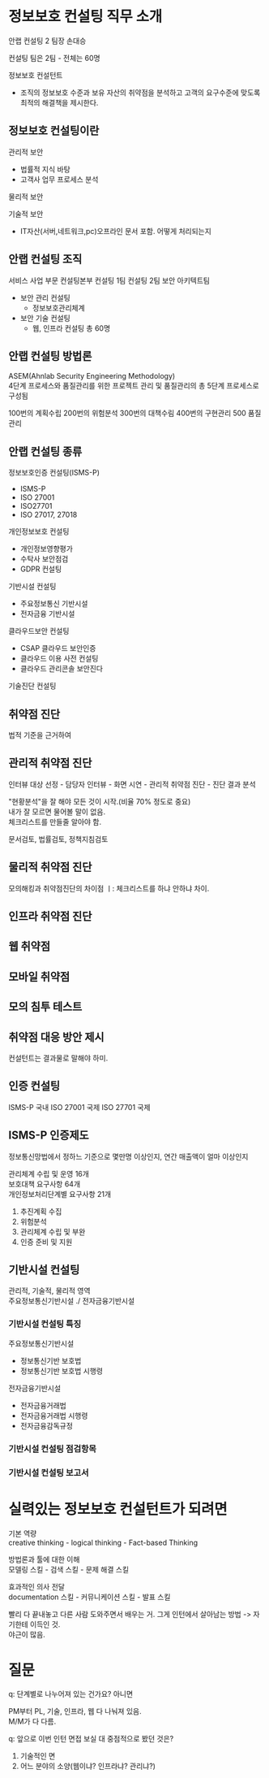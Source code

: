 # 정보보호 컨설팅 직무 소개

안랩 컨설팅 2 팀장 손대승

컨설팅 팀은 2팀 - 전체는 60명

정보보호 컨설턴트
- 조직의 정보보호 수준과 보유 자산의 취약점을 분석하고 고객의 요구수준에 맞도록 최적의 해결책을 제시한다.

## 정보보호 컨설팅이란
관리적 보안
- 법률적 지식 바탕
- 고객사 업무 프로세스 분석


물리적 보안

기술적 보안
- IT자산(서버,네트워크,pc)오프라인 문서 포함. 어떻게 처리되는지 

## 안랩 컨설팅 조직
서비스 사업 부문
컨설팅본부
컨설팅 1팀      컨설팅 2팀      보안 아키텍트팀
- 보안 관리 컨설팅
    - 정보보호관리체계
- 보안 기술 컨설팅
    - 웹, 인프라 컨설팅
총 60명

## 안랩 컨설팅 방법론
ASEM(Ahnlab Security Engineering Methodology)   
4단계 프로세스와 품질관리를 위한 프로젝트 관리 및 품질관리의 총 5단계 프로세스로 구성됨

100번의 계획수립
200번의 위험분석
300번의 대책수림
400번의 구현관리
500 품질관리

## 안랩 컨설팅 종류
정보보호인증 컨설팅(ISMS-P)   
- ISMS-P
- ISO 27001
- ISO27701
- ISO 27017, 27018

개인정보보호 컨설팅
- 개인정보영향평가
- 수탁사 보안점검
- GDPR 컨설팅

기반시설 컨설팅
- 주요정보통신 기반시설
- 전자금융 기반시설

클라우드보안 컨설팅
- CSAP 클라우드 보안인증
- 클라우드 이용 사전 컨설팅
- 클라우드 관리콘솔 보안진다

기술진단 컨설팅


## 취약점 진단
법적 기준을 근거하여 

## 관리적 취약점 진단
인터뷰 대상 선정 - 담당자 인터뷰 - 화면 시연 - 관리적 취약점 진단 - 진단 결과 분석

"현황분석"을 잘 해야 모든 것이 시작.(비율 70% 정도로 중요)   
내가 잘 모르면 물어볼 말이 없음.   
체크리스트를 만들줄 알아야 함.   

문서검토, 법률검토, 정책지침검토

## 물리적 취약점 진단
모의해킹과 취약점진단의 차이점
ㅣ:
체크리스트를 하냐 안하냐 차이.

## 인프라 취약점 진단

## 웹 취약점

## 모바일 취약점

## 모의 침투 테스트

## 취약점 대응 방안 제시
컨설턴트는 결과물로 말해야 하미.

## 인증 컨설팅
ISMS-P 국내
ISO 27001 국제
ISO 27701 국제 

## ISMS-P 인증제도
정보통신망법에서 정하느 기준으로 몇만명 이상인지, 연간 매출액이 얼마 이상인지

관리체계 수립 및 운영 16개   
보호대책 요구사항 64개   
개인정보처리단계별 요구사항 21개

1. 추진계획 수집
2. 위험분석
3. 관리체계 수립 및 부완
4. 인증 준비 및 지원

## 기반시설 컨설팅
관리적, 기술적, 물리적 영역   
주요정보통신기반시설 ./ 전자금융기반시설

### 기반시설 컨설팅 특징
주요정보통신기반시설
- 정보통신기반 보호법
- 정보통신기반 보호법 시행령

전자금융기반시설
- 전자금융거래법
- 전자금융거래법 시행령
- 전자금융감독규정

### 기반시설 컨설팅 점검항목

### 기반시설 컨설팅 보고서 

# 실력있는 정보보호 컨설턴트가 되려면
기본 역량   
creative thinking - logical thinking - Fact-based Thinking 

방법론과 툴에 대한 이해   
모델링 스킬 - 검색 스킬 - 문제 해결 스킬

효과적인 의사 전달   
documentation 스킬 - 커뮤니케이션 스킬 - 발표 스킬

빨리 다 끝내놓고 다른 사람 도와주면서 배우는 거. 그게 인턴에서 살아남는 방법 -> 자기한테 이득인 것.   
야근이 많음.   


# 질문
q: 단계별로 나누어져 있는 건가요? 아니면 

PM부터 PL, 기술, 인프라, 웹 다 나눠져 있음.   
M/M가 다 다름. 


q: 앞으로 이번 인턴 면접 보실 대 중점적으로 봤던 것은?
1. 기술적인 면
2. 어느 분야의 소양(웹이냐? 인프라냐? 관리냐?)
